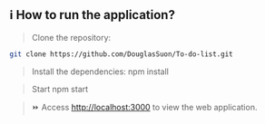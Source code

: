 ## ℹ️ How to run the application?

> Clone the repository:
```bash
git clone https://github.com/DouglasSuon/To-do-list.git
```

> Install the dependencies:
npm install


> Start
npm start

> ⏩ Access [http://localhost:3000](http://localhost:3000) to view the web application.
